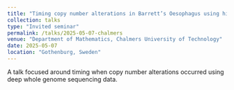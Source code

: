 ```yaml
---
title: "Timing copy number alterations in Barrett’s Oesophagus using hierarchical Bayesian models"
collection: talks
type: "Invited seminar"
permalink: /talks/2025-05-07-chalmers
venue: "Department of Mathematics, Chalmers University of Technology"
date: 2025-05-07
location: "Gothenburg, Sweden"
---
```


A talk focused around timing when copy number alterations occurred using deep whole genome sequencing data.
